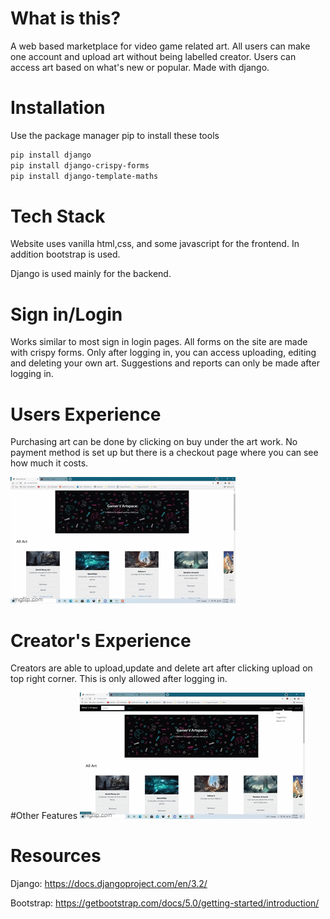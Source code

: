 # What is this?

A web based marketplace for video game related art. 
All users can make one account and upload art without being labelled creator. 
Users can access art based on what's new or popular. Made with django.

# Installation

Use the package manager pip to install these tools
```bash
pip install django
pip install django-crispy-forms
pip install django-template-maths

```
# Tech Stack
Website uses vanilla html,css, and some javascript for the frontend. In addition bootstrap is used.

Django is used mainly for the backend.

# Sign in/Login 
Works similar to most sign in login pages. All forms on the site are made with crispy forms.
Only after logging in, you can access uploading, editing and deleting your own art. 
Suggestions and reports can only be made after logging in.

# Users Experience
Purchasing art can be done by clicking on buy under the art work. No payment method is set up but there is a checkout page where you can see how much it costs.

![Users Experience](/readmeAssets/5gtwa0.gif)

# Creator's Experience
Creators are able to upload,update and delete art after clicking upload on top right corner. This is only allowed after logging in. 

#Other Features
![Users Experience](/readmeAssets/OtherFeatures.gif)

# Resources
Django: https://docs.djangoproject.com/en/3.2/

Bootstrap: https://getbootstrap.com/docs/5.0/getting-started/introduction/
